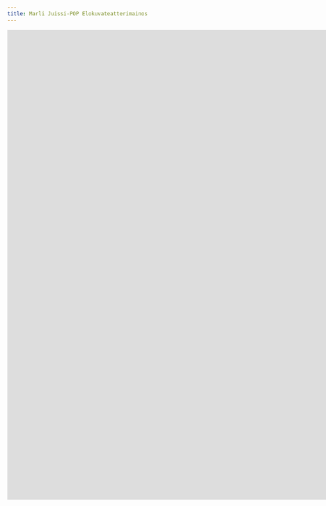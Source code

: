 ```yaml
---
title: Marli Juissi-POP Elokuvateatterimainos
---
```


<iframe src="https://www.youtube.com/embed/ITCPQweM0Sc?controls=0" width="1920" height="1080" frameborder="0" allow="autoplay; fullscreen" allowfullscreen data-uk-responsive></iframe>
